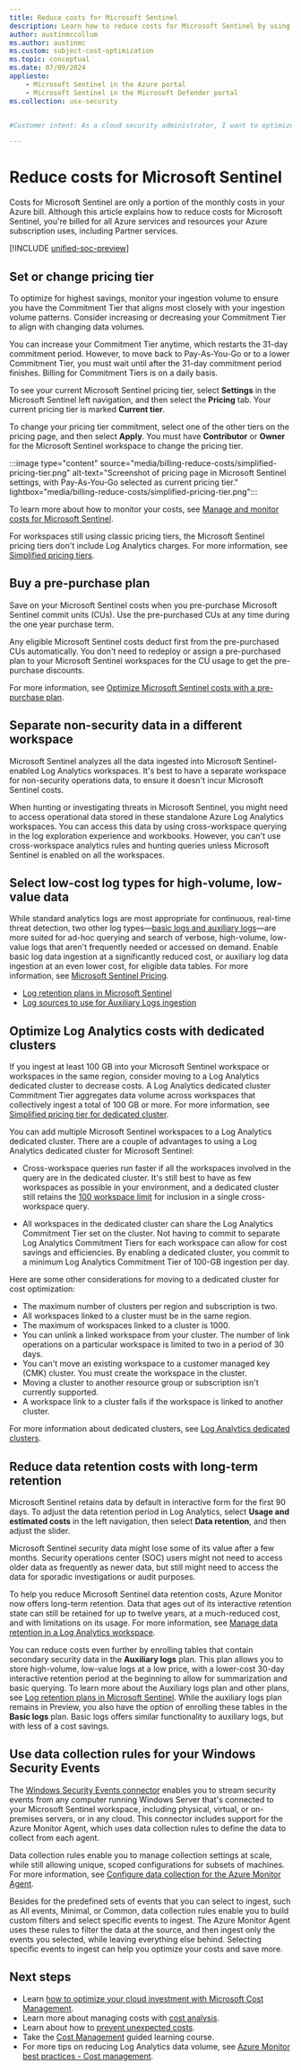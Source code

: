 ```yaml
---
title: Reduce costs for Microsoft Sentinel
description: Learn how to reduce costs for Microsoft Sentinel by using different methods in the Azure portal.
author: austinmccollum
ms.author: austinmc
ms.custom: subject-cost-optimization
ms.topic: conceptual
ms.date: 07/09/2024
appliesto:
    - Microsoft Sentinel in the Azure portal
    - Microsoft Sentinel in the Microsoft Defender portal
ms.collection: usx-security


#Customer intent: As a cloud security administrator, I want to optimize the cost of using Microsoft Sentinel so that I can manage my organization's security operations within budget constraints.

---
```


# Reduce costs for Microsoft Sentinel

Costs for Microsoft Sentinel are only a portion of the monthly costs in your Azure bill. Although this article explains how to reduce costs for Microsoft Sentinel, you're billed for all Azure services and resources your Azure subscription uses, including Partner services.

[!INCLUDE [unified-soc-preview](includes/unified-soc-preview.md)]

## Set or change pricing tier
To optimize for highest savings, monitor your ingestion volume to ensure you have the Commitment Tier that aligns most closely with your ingestion volume patterns. Consider increasing or decreasing your Commitment Tier to align with changing data volumes.

You can increase your Commitment Tier anytime, which restarts the 31-day commitment period. However, to move back to Pay-As-You-Go or to a lower Commitment Tier, you must wait until after the 31-day commitment period finishes. Billing for Commitment Tiers is on a daily basis.

To see your current Microsoft Sentinel pricing tier, select **Settings** in the Microsoft Sentinel left navigation, and then select the **Pricing** tab. Your current pricing tier is marked **Current tier**.

To change your pricing tier commitment, select one of the other tiers on the pricing page, and then select **Apply**. You must have **Contributor** or **Owner** for the Microsoft Sentinel workspace to change the pricing tier.

:::image type="content" source="media/billing-reduce-costs/simplified-pricing-tier.png" alt-text="Screenshot of pricing page in Microsoft Sentinel settings, with Pay-As-You-Go selected as current pricing tier." lightbox="media/billing-reduce-costs/simplified-pricing-tier.png":::

To learn more about how to monitor your costs, see [Manage and monitor costs for Microsoft Sentinel](billing-monitor-costs.md).

For workspaces still using classic pricing tiers, the Microsoft Sentinel pricing tiers don't include Log Analytics charges. For more information, see [Simplified pricing tiers](billing.md#simplified-pricing-tiers).

## Buy a pre-purchase plan

Save on your Microsoft Sentinel costs when you pre-purchase Microsoft Sentinel commit units (CUs). Use the pre-purchased CUs at any time during the one year purchase term.

Any eligible Microsoft Sentinel costs deduct first from the pre-purchased CUs automatically. You don't need to redeploy or assign a pre-purchased plan to your Microsoft Sentinel workspaces for the CU usage to get the pre-purchase discounts.

For more information, see [Optimize Microsoft Sentinel costs with a pre-purchase plan](billing-pre-purchase-plan.md).

## Separate non-security data in a different workspace

Microsoft Sentinel analyzes all the data ingested into Microsoft Sentinel-enabled Log Analytics workspaces. It's best to have a separate workspace for non-security operations data, to ensure it doesn't incur Microsoft Sentinel costs.

When hunting or investigating threats in Microsoft Sentinel, you might need to access operational data stored in these standalone Azure Log Analytics workspaces. You can access this data by using cross-workspace querying in the log exploration experience and workbooks. However, you can't use cross-workspace analytics rules and hunting queries unless Microsoft Sentinel is enabled on all the workspaces.

## Select low-cost log types for high-volume, low-value data

While standard analytics logs are most appropriate for continuous, real-time threat detection, two other log types&mdash;[basic logs and auxiliary logs](/azure/azure-monitor/logs/basic-logs-configure)&mdash;are more suited for ad-hoc querying and search of verbose, high-volume, low-value logs that aren't frequently needed or accessed on demand. Enable basic log data ingestion at a significantly reduced cost, or auxiliary log data ingestion at an even lower cost, for eligible data tables. For more information, see [Microsoft Sentinel Pricing](https://azure.microsoft.com/pricing/details/microsoft-sentinel/).

- [Log retention plans in Microsoft Sentinel](log-plans.md)
- [Log sources to use for Auxiliary Logs ingestion](basic-logs-use-cases.md)

## Optimize Log Analytics costs with dedicated clusters

If you ingest at least 100 GB into your Microsoft Sentinel workspace or workspaces in the same region, consider moving to a Log Analytics dedicated cluster to decrease costs. A Log Analytics dedicated cluster Commitment Tier aggregates data volume across workspaces that collectively ingest a total of 100 GB or more. For more information, see [Simplified pricing tier for dedicated cluster](enroll-simplified-pricing-tier.md#simplified-pricing-tiers-for-dedicated-clusters).

You can add multiple Microsoft Sentinel workspaces to a Log Analytics dedicated cluster. There are a couple of advantages to using a Log Analytics dedicated cluster for Microsoft Sentinel:

- Cross-workspace queries run faster if all the workspaces involved in the query are in the dedicated cluster. It's still best to have as few workspaces as possible in your environment, and a dedicated cluster still retains the [100 workspace limit](/azure/azure-monitor/logs/cross-workspace-query) for inclusion in a single cross-workspace query.

- All workspaces in the dedicated cluster can share the Log Analytics Commitment Tier set on the cluster. Not having to commit to separate Log Analytics Commitment Tiers for each workspace can allow for cost savings and efficiencies. By enabling a dedicated cluster, you commit to a minimum Log Analytics Commitment Tier of 100-GB ingestion per day.

Here are some other considerations for moving to a dedicated cluster for cost optimization:

- The maximum number of clusters per region and subscription is two.
- All workspaces linked to a cluster must be in the same region.
- The maximum of workspaces linked to a cluster is 1000.
- You can unlink a linked workspace from your cluster. The number of link operations on a particular workspace is limited to two in a period of 30 days.
- You can't move an existing workspace to a customer managed key (CMK) cluster. You must create the workspace in the cluster.
- Moving a cluster to another resource group or subscription isn't currently supported.
- A workspace link to a cluster fails if the workspace is linked to another cluster.

For more information about dedicated clusters, see [Log Analytics dedicated clusters](/azure/azure-monitor/logs/cost-logs#dedicated-clusters).

## Reduce data retention costs with long-term retention

Microsoft Sentinel retains data by default in interactive form for the first 90 days. To adjust the data retention period in Log Analytics, select **Usage and estimated costs** in the left navigation, then select **Data retention**, and then adjust the slider.

Microsoft Sentinel security data might lose some of its value after a few months. Security operations center (SOC) users might not need to access older data as frequently as newer data, but still might need to access the data for sporadic investigations or audit purposes.

To help you reduce Microsoft Sentinel data retention costs, Azure Monitor now offers long-term retention. Data that ages out of its interactive retention state can still be retained for up to twelve years, at a much-reduced cost, and with limitations on its usage. For more information, see [Manage data retention in a Log Analytics workspace](/azure/azure-monitor/logs/data-retention-configure).

You can reduce costs even further by enrolling tables that contain secondary security data in the **Auxiliary logs** plan. This plan allows you to store high-volume, low-value logs at a low price, with a lower-cost 30-day interactive retention period at the beginning to allow for summarization and basic querying. To learn more about the Auxiliary logs plan and other plans, see [Log retention plans in Microsoft Sentinel](log-plans.md). While the auxiliary logs plan remains in Preview, you also have the option of enrolling these tables in the **Basic logs** plan. Basic logs offers similar functionality to auxiliary logs, but with less of a cost savings.

## Use data collection rules for your Windows Security Events

The [Windows Security Events connector](connect-windows-security-events.md?tabs=LAA) enables you to stream security events from any computer running Windows Server that's connected to your Microsoft Sentinel workspace, including physical, virtual, or on-premises servers, or in any cloud. This connector includes support for the Azure Monitor Agent, which uses data collection rules to define the data to collect from each agent.

Data collection rules enable you to manage collection settings at scale, while still allowing unique, scoped configurations for subsets of machines. For more information, see [Configure data collection for the Azure Monitor Agent](/azure/azure-monitor/agents/azure-monitor-agent-data-collection).

Besides for the predefined sets of events that you can select to ingest, such as All events, Minimal, or Common, data collection rules enable you to build custom filters and select specific events to ingest. The Azure Monitor Agent uses these rules to filter the data at the source, and then ingest only the events you selected, while leaving everything else behind. Selecting specific events to ingest can help you optimize your costs and save more.

## Next steps

- Learn [how to optimize your cloud investment with Microsoft Cost Management](../cost-management-billing/costs/cost-mgt-best-practices.md?WT.mc_id=costmanagementcontent_docsacmhorizontal_-inproduct-learn).
- Learn more about managing costs with [cost analysis](../cost-management-billing/costs/quick-acm-cost-analysis.md?WT.mc_id=costmanagementcontent_docsacmhorizontal_-inproduct-learn).
- Learn about how to [prevent unexpected costs](../cost-management-billing/understand/analyze-unexpected-charges.md?WT.mc_id=costmanagementcontent_docsacmhorizontal_-inproduct-learn).
- Take the [Cost Management](/training/paths/control-spending-manage-bills?WT.mc_id=costmanagementcontent_docsacmhorizontal_-inproduct-learn) guided learning course.
- For more tips on reducing Log Analytics data volume, see [Azure Monitor best practices - Cost management](/azure/azure-monitor/best-practices-cost).
